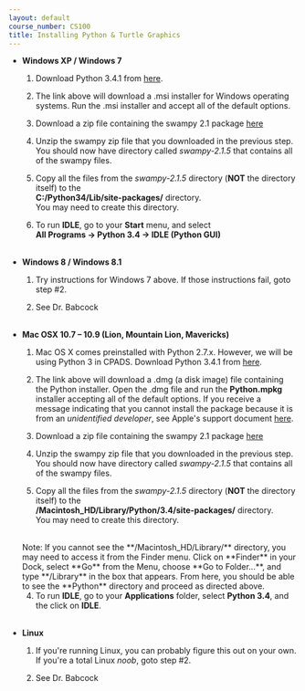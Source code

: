 ```yaml
---
layout: default
course_number: CS100
title: Installing Python & Turtle Graphics
---
```


- **Windows XP / Windows 7**
  1. Download Python 3.4.1 from [here](https://www.python.org/ftp/python/3.4.1/python-3.4.1.msi).

  2. The link above will download a .msi installer for Windows operating systems.  Run the .msi installer and accept all of the default options.
  
  3. Download a zip file containing the swampy 2.1 package [here](http://www.greenteapress.com/thinkpython/swampy/swampy-2.1.5.python3.zip)
  
  4. Unzip the swampy zip file that you downloaded in the previous step.  You should now have directory called _swampy-2.1.5_ that contains all of the swampy files.

  5. Copy all the files from the _swampy-2.1.5_ directory (**NOT** the directory itself) to the <br>
  **C:/Python34/Lib/site-packages/** directory.<br>
  You may need to create this directory.<br>
  
  6. To run **IDLE**, go to your **Start** menu, and select <br>
  **All Programs &rarr; Python 3.4 &rarr; IDLE (Python GUI)**<br><br>


- **Windows 8 / Windows 8.1**
  1. Try instructions for Windows 7 above.  If those instructions fail, goto step #2.
  
  2. See Dr. Babcock <br><br>

- **Mac OSX 10.7 – 10.9 (Lion, Mountain Lion, Mavericks)**
  1. Mac OS X comes preinstalled with Python 2.7.x.  However, we will be using Python 3 in CPADS.  Download Python 3.4.1 from [here](https://www.python.org/ftp/python/3.4.1/python-3.4.1-macosx10.6.dmg).

  2. The link above will download a .dmg (a disk image) file containing the Python installer.  Open the .dmg file and run the **Python.mpkg** installer accepting all of the default options.  If you receive a message indicating that you cannot install the package because it is from an _unidentified developer_, see Apple's support document [here](http://support.apple.com/kb/HT5290?viewlocale=en_US&locale=en_US).
  
  3. Download a zip file containing the swampy 2.1 package [here](http://www.greenteapress.com/thinkpython/swampy/swampy-2.1.5.python3.zip)

  4. Unzip the swampy zip file that you downloaded in the previous step.  You should now have directory called _swampy-2.1.5_ that contains all of the swampy files.

  5. Copy all the files from the _swampy-2.1.5_ directory (**NOT** the directory itself) to the <br>
  **/Macintosh_HD/Library/Python/3.4/site-packages/** directory.<br>
  You may need to create this directory.<br>
  <br>
  Note: If you cannot see the **/Macintosh_HD/Library/** directory, you may need to access it from the Finder menu.  Click on **Finder** in your Dock, select **Go** from the Menu, choose **Go to Folder...**, and type **/Library** in the box that appears.  From here, you should be able to see the **Python** directory and proceed as directed above.
  
  4. To run **IDLE**, go to your **Applications** folder, select **Python 3.4**, and the click on **IDLE**.<br><br>

- **Linux**
  1. If you're running Linux, you can probably figure this out on your own.  If you're a total Linux _noob_, goto step #2.
  
  2. See Dr. Babcock




<!-- vim:set wrap: ­-->
<!-- vim:set linebreak: -->
<!-- vim:set nolist: -->

